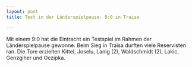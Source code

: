 ```yaml
---
layout: post
title: Test in der Länderspielpause- 9:0 in Traisa

---
```


Mit einem 9:0 hat die Eintracht ein Testspiel im Rahmen der Länderspielpause gewonne. Beim Sieg in Traisa durften viele Reservisten ran. Die Tore erzielten Kittel, Joselu, Lanig (2), Waldschmidt (2), Lakic, Genzgiher und Oczipka.



